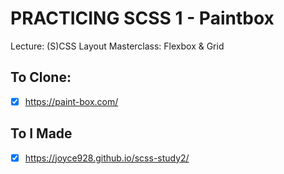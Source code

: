 # PRACTICING SCSS 1 - Paintbox

Lecture: (S)CSS Layout Masterclass: Flexbox & Grid

## To Clone:

- [x] https://paint-box.com/

## To I Made

- [x] https://joyce928.github.io/scss-study2/
